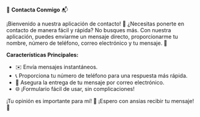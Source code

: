 📱 **Contacta Conmigo** 📬

¡Bienvenido a nuestra aplicación de contacto! 🌟 ¿Necesitas ponerte en contacto de manera fácil y rápida? No busques más. Con nuestra aplicación, puedes enviarme un mensaje directo, proporcionarme tu nombre, número de teléfono, correo electrónico y tu mensaje. 🚀

**Características Principales:**
- ✉️ Envía mensajes instantáneos.
- 📞 Proporciona tu número de teléfono para una respuesta más rápida.
- 📧 Asegura la entrega de tu mensaje por correo electrónico.
- 🌐 ¡Formulario fácil de usar, sin complicaciones!

¡Tu opinión es importante para mí! 🤝 ¡Espero con ansias recibir tu mensaje! 🎉